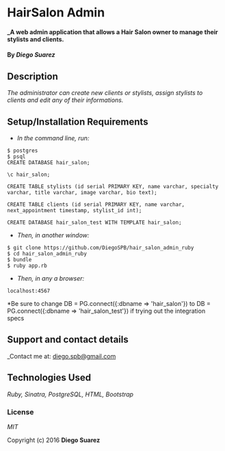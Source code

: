 
# HairSalon Admin

#### _A web admin application that allows a Hair Salon owner to manage their stylists and clients.

#### By _**Diego Suarez**_

## Description

_The administrator can create new clients or stylists, assign stylists to clients and edit any of their informations._

## Setup/Installation Requirements

* _In the command line, run:_
```
$ postgres
$ psql
CREATE DATABASE hair_salon;

\c hair_salon;

CREATE TABLE stylists (id serial PRIMARY KEY, name varchar, specialty varchar, title varchar, image varchar, bio text);

CREATE TABLE clients (id serial PRIMARY KEY, name varchar, next_appointment timestamp, stylist_id int);

CREATE DATABASE hair_salon_test WITH TEMPLATE hair_salon;
```
* _Then, in another window:_
```
$ git clone https://github.com/DiegoSPB/hair_salon_admin_ruby
$ cd hair_salon_admin_ruby
$ bundle
$ ruby app.rb
```
* _Then, in any a browser:_

```
localhost:4567
````


*Be sure to change DB = PG.connect({:dbname => 'hair_salon'}) to DB = PG.connect({:dbname => 'hair_salon_test'}) if trying out the integration specs

## Support and contact details

_Contact me at: diego.spb@gmail.com

## Technologies Used

_Ruby, Sinatra, PostgreSQL, HTML, Bootstrap_

### License

*MIT*

Copyright (c) 2016 **Diego Suarez**
